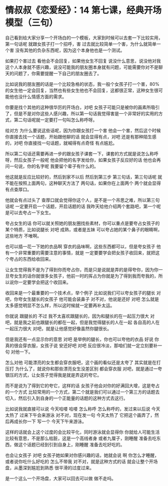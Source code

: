 # 情叔叔《恋爱经》：14 第七课，经典开场模型（三句）

自己看到给大家分享一个开场白的一个模板，大家到时候可以去套一下比较实用，第一句话呢 就跟女孩子打一个招呼，害 过去就比较简单一个害，为什么就简单一个害 没有其他的负杂东西呢，因为这个本身他也是一个测试。

如果打个害过去 看他会不会回复，如果他女生不回复 说没什么意思，说没他对我这个人本身就不感兴趣，说没可能我的朋友圈本身就有问题，可能需要你对不是聊天的问题了，你需要提醒一下自己的朋友圈去了。

比如说我的朋友圈的话是一个比较急格的状态，我一般个女孩子打一个害，80%的女生他一定会回复，当然也有些女生他也不会回复，这都很正常，这种女生很可能他也没什么情感方面的需求。

你要是找个其他的这种很华厉的开场白，对吧 女孩子可能只是被你的画素所吸引了，但是不是对你这些人感兴趣，所以第一句话我觉得害是一个非常好的实用的方式，第二句话呢就一定要打一句叫怎么称呼呀。

给对方 为什么要说这些话呢，因为你跟女孩打一个害 他会一个害，然后这个时候你直接去找一个话题，开始跟他聊的话 就会显得有点，对吧 还是有那种陌生感的，对吧 你直接找一句话题，就喊得有点奇怪 有点尴尬。

所以第二句话还需要再进一步的跟女孩子课套一下，课套的方式就是说怎么称呼呀，然后女孩子一般呢 他会把他的名字发给你，如果女孩子反应好的话 他也会再问一句说，你的名字呢 我要留个辈子有什么的。

他这就是反应比较好的，然后到家不以后 然后到第三步 第三句话，第三句话呢 就不能在按照上面两句，这种聊天方法了 两句话，如果你在上面两个 两个就会显得有点查厚口。

他就会有点过头了 查厚口就会觉得你这个人，是不是一个吊思之难，所以第三句话呢 一定要开启一个话题，开启话题的话 我昨天给他介绍两个套路吧，第一个呢 是可以去夸占一下女生。

夸占女生的话 你可以就关照她的朋友圈找些素材，你可以重点是要夸占女孩子的某个特质，比如说腿长 对吧 成熟，或者是五妹 可以夸占她的某个鼻子的眼睛啊，这些地方 不唯啊。

也可以插一花一下她的衣品啊 穿衣的品味啊，这些东西都可以，但是夸女孩子 他有一个非常重要的需要注意的事情，就是 一定要要学会把女孩子收回来，就把这个夸占的东西给收回来。

让女生觉得我不是为了得到你而夸占你，而是只是说就是弄的是得夸你，因为你一旦夸女生的话你就很多女孩子，他前一时的挥占为你就是为了得到我而夸我的，所以说你一定要学会把这个收回来。

收回来是一个最重要的一个技术点，举个例子 比如说我们可以夸女孩子的腿长 对吧，你夸女生腿长的女孩子 他可能会装鼻子 对不对，他说是还好 对吧 怎么就是太多感觉明显不怎么样，所以这时候就一定要再补太运。

你就说 跟腿长的 不过 我不太喜欢跟腿长的，因为和腿长的在一起压力很大 对吧，就是我之前也跟腿长的都在一起，但是我觉得腿长的人在一起 各自高的人在一起压力很大 对吧，就是让他感觉好像虽然你腿很长。

但是我还有一点显示你的意思 对吧 是举例的腿长，你也可以夸他的衣品 好说 你真的很会穿衣服，女孩子说 安还好吧 对吧 反应很冷淡，那咱们就一定立刻要补一句 对他一下。

怎么对他 可能漂亮的女生都会穿衣服吧，这个画的看似还是太夸了 其实就是在打压打 为什么了，就说你和那些漂亮女生没差区别 都会穿衣服 对吧，就是通过一夸 银压的方式，让女孩子觉得我是就是弄这的夸它。

而不是说为了得到它的夸它，这样的话 女孩子他会对你的好满回大增，这是夸占的一个方式 比较常用的一个方式，第二个就是我们可以通过一个第三方的话题去切入，然后引入到自身的一个正能量的话题的这种方式去这行。

比如说我就直接可以说 今天哈喽 哈喽 怎么称呼 怎么称呼的，发过来以后说 今天太热了 过来下午会来游泳 对不对，现在发一句 今天太热了 它把这个画弄了，然后再成长你一下 写一个 今天下午来游泳。

这样的话就会上这个过度的会比较平化，同时游泳就会显得你 你就给人可能生活比较有意思，不是那么枯脏，这是一个高线者身 或者九厘子，刚睡醒 准备去吃东西，做这个话题已经到引到自身上，刚睡醒 准备去吃好吃的。

也会让女孩子 对吧 女孩子她如果对你感兴趣的话，她就会说 啊 你怎么才睡醒，或者说你吃什么好吃的 怎么不带我 对不对，就是这种方式的话 就会让整个开场盘，从墨深到尴尬到熟悉 很平滑的过度过来。

是一个这么一个开场盘，大家可以回去可以做 做不走吗。